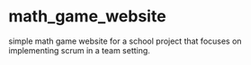 # math_game_website
simple math game website for a school project that focuses on implementing scrum in a team setting.
